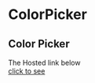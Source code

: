 # ColorPicker
## Color Picker
The Hosted link below <br>
[click to see](https://souvikdas-git.github.io/ColorPicker/ "hosted link")<br>
